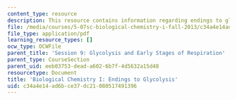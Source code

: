 ```yaml
---
content_type: resource
description: This resource contains information regarding endings to glycolysis.
file: /media/courses/5-07sc-biological-chemistry-i-fall-2013/c34a4e14ad6bce37dc21080517491396_MIT5_07SCF13_Lec15_16.pdf
file_type: application/pdf
learning_resource_types: []
ocw_type: OCWFile
parent_title: 'Session 9: Glycolysis and Early Stages of Respiration'
parent_type: CourseSection
parent_uid: eeb03753-dead-a602-6b7f-4d5632a15d48
resourcetype: Document
title: 'Biological Chemistry I: Endings to Glycolysis'
uid: c34a4e14-ad6b-ce37-dc21-080517491396
---
```

